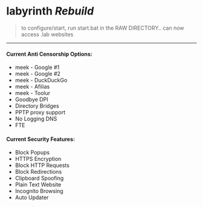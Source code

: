# labyrinth _Rebuild_
>to configure/start, run start.bat in the RAW DIRECTORY..
>can now access .lab websites

---
#### Current Anti Censorship Options:
  * meek - Google #1
  * meek - Google #2
  * meek - DuckDuckGo
  * meek - Afilias
  * meek - Toolur
  * Goodbye DPI
  * Directory Bridges
  * PPTP proxy support
  * No Logging DNS
  * FTE
  
#### Current Security Features:
  * Block Popups
  * HTTPS Encryption
  * Block HTTP Requests
  * Block Redirections
  * Clipboard Spoofing
  * Plain Text Website
  * Incognito Browsing
  * Auto Updater

